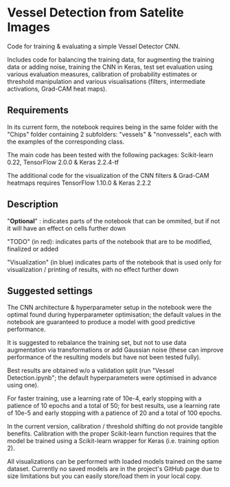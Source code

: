# Vessel Detection from Satelite Images
Code for training & evaluating a simple Vessel Detector CNN.

Includes code for balancing the training data, for augmenting the training data or adding noise, training the CNN in Keras, test set evaluation using various evaluation measures, calibration of probability estimates or threshold manipulation and various visualisations (filters, intermediate activations, Grad-CAM heat maps).

## Requirements
In its current form, the notebook requires being in the same folder with the "Chips" folder containing 2 subfolders: "vessels" & "nonvessels", each with the examples of the corresponding class.

The main code has been tested with the following packages: Scikit-learn 0.22, TensorFlow 2.0.0 & Keras 2.2.4-tf

The additional code for the visualization of the CNN filters & Grad-CAM heatmaps requires TensorFlow 1.10.0 & Keras 2.2.2

## Description
"__Optional__" : indicates parts of the notebook that can be ommited, but if not it will have an effect on cells further down

"TODO" (in red): indicates parts of the notebook that are to be modified, finalized or added

"Visualization" (in blue) indicates parts of the notebook that is used only for visualization / printing of results, with no effect further down

## Suggested settings

The CNN architecture & hyperparameter setup in the notebook were the optimal found during hyperparameter optimisation; the default values in the notebook are guaranteed to produce a model with good predictive performance.

It is suggested to rebalance the training set, but not to use data augmentation via transformations or add Gaussian noise (these can improve performance of the resulting models but have not been tested fully).

Best results are obtained w/o a validation split (run "Vessel Detection.ipynb"; the default hyperparameters were optimised in advance using one).

For faster training, use a learning rate of 10e-4,  early stopping with a patience of 10 epochs and a total of 50; for best results, use a learning rate of 10e-5 and early stopping with a patience of 20 and a total of 100 epochs.

In the current version, calibration / threshold shifting do not provide tangible benefits. Calibration with the proper Scikit-learn function requires that the model be trained using a Scikit-learn wrapper for Keras (i.e. training option 2).

All visualizations can be performed with loaded models trained on the same dataset. Currently no saved models are in the project's GitHub page due to size limitations but you can easily store/load them in your local copy.
